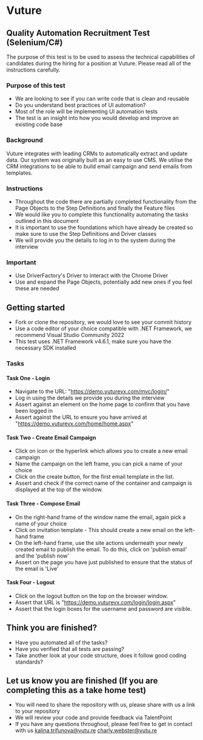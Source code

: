 # Vuture

## Quality Automation Recruitment Test (Selenium/C#)

The purpose of this test is to be used to assess the technical capabilities of candidates during the hiring for a position at Vuture.
Please read all of the instructions carefully.

### Purpose of this test

* We are looking to see if you can write code that is clean and reusable
* Do you understand best practices of UI automation?
* Most of the role will be implementing UI automation tests
* The test is an insight into how you would develop and improve an existing code base

### Background

Vuture integrates with leading CRMs to automatically extract and update data. Our system was originally built as an easy to use CMS. We utilise the CRM integrations to be able to build email campaign and send emails from templates.

### Instructions

* Throughout the code there are partially completed functionality from the Page Objects to the Step Definitions and finally the Feature files
* We would like you to complete this functionality automating the tasks outlined in this document
* It is important to use the foundations which have already be created so make sure to use the Step Definitions and Driver classes
* We will provide you the details to log in to the system during the interview

### Important

* Use DriverFactory's Driver to interact with the Chrome Driver
* Use and expand the Page Objects, potentially add new ones if you feel these are needed

## Getting started

* Fork or clone the repository, we would love to see your commit history
* Use a code editor of your choice compatible with .NET Framework, we recommend Visual Studio Community 2022
* This test uses .NET Framework v4.6.1, make sure you have the necessary SDK installed

### Tasks

#### Task One - Login

* Navigate to the URL: "https://demo.vuturevx.com/mvc/login/"
* Log in using the details we provide you during the interview
* Assert against an element on the home page to confirm that you have been logged in
* Assert against the URL to ensure you have arrived at "https://demo.vuturevx.com/home/home.aspx"

#### Task Two - Create Email Campaign

* Click on icon or the hyperlink which allows you to create a new email campaign
* Name the campaign on the left frame, you can pick a name of your choice
* Click on the create button, for the first email template in the list.
* Assert and check if the correct name of the container and campaign is displayed at the top of the window.

#### Task Three - Compose Email

* On the right-hand frame of the window name the email, again pick a name of your choice
* Click on invitation template - This should create a new email on the left-hand frame
* On the left-hand frame, use the site actions underneath your newly created email to publish the email. To do this, click on 'publish email' and the 'publish now'
* Assert on the page you have just published to ensure that the status of the email is 'Live'

#### Task Four - Logout

* Click on the logout button on the top on the browser window.
* Assert that URL is "https://demo.vuturevx.com/login/login.aspx"
* Assert that the login boxes for the username and password are visible.

## Think you are finished?

* Have you automated all of the tasks?
* Have you verified that all tests are passing?
* Take another look at your code structure, does it follow good coding standards?

## Let us know you are finished (If you are completing this as a take home test)

* You will need to share the repository with us, please share with us a link to your repository
* We will review your code and provide feedback via TalentPoint
* If you have any questions throughout, please feel free to get in contact with us [kalina.trifunova@vutu.re](mailto:kalina.trifunova@vutu.re) [charly.webster@vutu.re](mailto:charly.webster@vutu.re)
